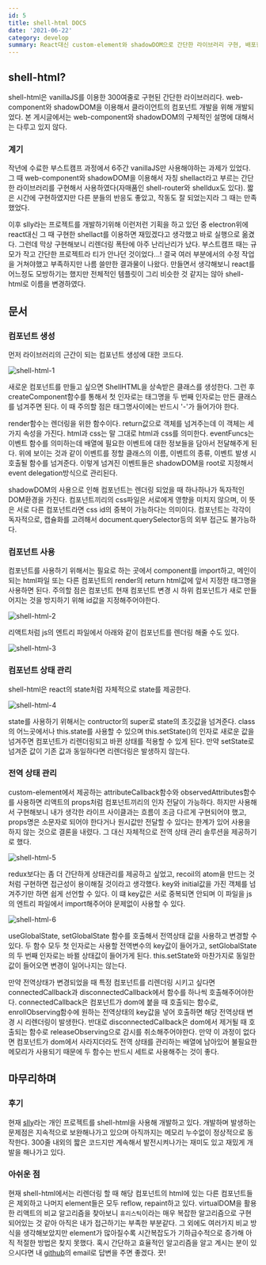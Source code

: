 ```yaml
---
id: 5
title: shell-html DOCS
date: '2021-06-22'
category: develop
summary: React대신 custom-element와 shadowDOM으로 간단한 라이브러리 구현, 배포한 경험에 대한 글
---
```


## shell-html?

shell-html은 vanillaJS를 이용한 300여줄로 구현된 간단한 라이브러리다. web-component와 shadowDOM을 이용해서 클라이언트의 컴포넌트 개발을 위해 개발되었다. 본 게시글에서는 web-component와 shadowDOM의 구체적인 설명에 대해서는 다루고 있지 않다.

### 계기

작년에 수료한 부스트캠프 과정에서 6주간 vanillaJS만 사용해야하는 과제가 있었다. 그 때 web-component와 shadowDOM을 이용해서 자칭 shellact라고 부르는 간단한 라이브러리를 구현해서 사용하였다(자매품인 shell-router와 shelldux도 있다). 짧은 시간에 구현하였지만 다른 분들의 반응도 좋았고, 작동도 잘 되었는지라 그 때는 만족했었다.

이후 slly라는 프로젝트를 개발하기위해 이런저런 기획을 하고 있던 중 electron위에 react대신 그 때 구현한 shellact를 이용하면 재밌겠다고 생각했고 바로 실행으로 옮겼다. 그런데 막상 구현해보니 리렌더링 폭탄에 아주 난리난리가 났다. 부스트캠프 때는 규모가 작고 간단한 프로젝트라 티가 안나던 것이었다...! 결국 여러 부분에서의 수정 작업을 거쳐야했고 부족하지만 나름 쓸만한 결과물이 나왔다. 만들면서 생각해보니 react를 어느정도 모방하기는 했지만 전체적인 템플릿이 그리 비슷한 것 같지는 않아 shell-html로 이름을 변경하였다.

## 문서

### 컴포넌트 생성

먼저 라이브러리의 근간이 되는 컴포넌트 생성에 대한 코드다.

![shell-html-1](/develop/code/shell-html-1.png)

새로운 컴포넌트를 만들고 싶으면 ShellHTML을 상속받은 클래스를 생성한다. 그런 후 createComponent함수를 통해서 첫 인자로는 태그명을 두 번째 인자로는 만든 클래스를 넘겨주면 된다. 이 때 주의할 점은 태그명사이에는 반드시 '-'가 들어가야 한다.

render함수는 렌더링을 위한 함수이다. return값으로 객체를 넘겨주는데 이 객체는 세 가지 속성을 가진다. html과 css는 말 그대로 html과 css를 의미한다. eventFuncs는 이벤트 함수를 의미하는데 배열에 필요한 이벤트에 대한 정보들을 담아서 전달해주게 된다. 위에 보이는 것과 같이 이벤트를 정할 클래스의 이름, 이벤트의 종류, 이벤트 발생 시 호출될 함수를 넘겨준다. 이렇게 넘겨진 이벤트들은 shadowDOM을 root로 지정해서 event delegation방식으로 관리된다.

shadowDOM의 사용으로 인해 컴포넌트는 렌더링 되었을 때 하나하나가 독자적인 DOM환경을 가진다. 컴포넌트끼리의 css파일은 서로에게 영향을 미치지 않으며, 이 뜻은 서로 다른 컴포넌트라면 css id의 중복이 가능하다는 의미이다. 컴포넌트는 각각이 독자적으로, 캡슐화를 고려해서 document.querySelector등의 외부 접근도 불가능하다.

### 컴포넌트 사용

컴포넌트를 사용하기 위해서는 필요로 하는 곳에서 component를 import하고, 메인이 되는 html파일 또는 다른 컴포넌트의 render의 return html값에 앞서 지정한 태그명을 사용하면 된다. 주의할 점은 컴포넌트 현재 컴포넌트 변경 시 하위 컴포넌트가 새로 만들어지는 것을 방지하기 위해 id값을 지정해주어야한다.

![shell-html-2](/develop/code/shell-html-2.png)

리액트처럼 js의 엔트리 파일에서 아래와 같이 컴포넌트를 렌더링 해줄 수도 있다.

![shell-html-3](/develop/code/shell-html-3.png)

### 컴포넌트 상태 관리

shell-html은 react의 state처럼 자체적으로 state를 제공한다.

![shell-html-4](/develop/code/shell-html-4.png)

state를 사용하기 위해서는 contructor의 super로 state의 초깃값을 넘겨준다. class의 어느곳에서나 this.state를 사용할 수 있으며 this.setState()의 인자로 새로운 값을 넘겨주면 컴포넌트가 리렌더링되고 바뀐 상태를 적용할 수 있게 된다. 만약 setState로 넘겨준 값이 기존 값과 동일하다면 리렌더링은 발생하지 않는다.

### 전역 상태 관리

custom-element에서 제공하는 attributeCallback함수와 observedAttributes함수를 사용하면 리액트의 props처럼 컴포넌트끼리의 인자 전달이 가능하다. 하지만 사용해서 구현해보니 내가 생각한 라이프 사이클과는 흐름이 조금 다르게 구현되어야 했고, props명은 소문자로 되어야 한다거나 원시값만 전달할 수 있다는 한계가 있어 사용을 하지 않는 것으로 결론을 내렸다. 그 대신 자체적으로 전역 상태 관리 솔루션을 제공하기로 했다.

![shell-html-5](/develop/code/shell-html-5.png)

redux보다는 좀 더 간단하게 상태관리를 제공하고 싶었고, recoil의 atom을 만드는 것처럼 구현하면 접근성이 용이해질 것이라고 생각했다. key와 initial값을 가진 객체를 넘겨주기만 하면 쉽게 선언할 수 있다. 이 떄 key값은 서로 중복되면 안되며 이 파일을 js의 엔트리 파일에서 import해주어야 문제없이 사용할 수 있다.

![shell-html-6](/develop/code/shell-html-6.png)

useGlobalState, setGlobalState 함수를 호출해서 전역상태 값을 사용하고 변경할 수 있다. 두 함수 모두 첫 인자로는 사용할 전역변수의 key값이 들어가고, setGlobalState의 두 번째 인자로는 바뀔 상태값이 들어가게 된다. this.setState와 마찬가지로 동일한 값이 들어오면 변경이 일어나지는 않는다.

만약 전역상태가 변경되었을 때 특정 컴포넌트를 리렌더링 시키고 싶다면 connectedCallback과 disconnectedCallback에서 함수를 하나씩 호출해주어야한다. connectedCallback은 컴포넌트가 dom에 붙을 때 호출되는 함수로, enrollObserving함수에 원하는 전역상태의 key값을 넣어 호출하면 해당 전역상태 변경 시 리렌더링이 발생한다. 반대로 disconnectedCallback은 dom에서 제거될 때 호출되는 함수로 releaseObserving으로 감시를 취소해주어야한다. 만약 이 과정이 없다면 컴포넌트가 dom에서 사라지더라도 전역 상태를 관리하는 배열에 남아있어 불필요한 메모리가 사용되기 때문에 두 함수는 반드시 세트로 사용해주는 것이 좋다.

## 마무리하며

### 후기

현재 [slly](https://github.com/qkrdmstlr3/slly)라는 개인 프로젝트를 shell-html을 사용해 개발하고 있다. 개발하며 발생하는 문제점은 지속적으로 보완해나가고 있으며 아직까지는 메모리 누수없이 정상적으로 동작한다. 300줄 내외의 짧은 코드지만 계속해서 발전시켜나가는 재미도 있고 재밌게 개발을 해나가고 있다.

### 아쉬운 점

현재 shell-html에서는 리렌더링 할 때 해당 컴포넌트의 html에 있는 다른 컴포넌트들은 제외하고 나머지 element들은 모두 reflow, repaint하고 있다. virtualDOM을 활용한 리액트의 비교 알고리즘을 찾아보니 `휴리스틱`이라는 매우 복잡한 알고리즘으로 구현되어있는 것 같아 아직은 내가 접근하기는 부족한 부분같다. 그 외에도 여러가지 비교 방식을 생각해보았지만 element가 많아질수록 시간복잡도가 기하급수적으로 증가해 아직 적절한 방법은 찾지 못했다. 혹시 간단하고 효율적인 알고리즘을 알고 계시는 분이 있으시다면 내 [github](https://github.com/qkrdmstlr3)의 email로 답변을 주면 좋겠다. 끗!
